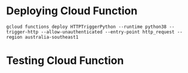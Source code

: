 

# Deploying Cloud Function

```
gcloud functions deploy HTTPTriggerPython --runtime python38 --trigger-http --allow-unauthenticated --entry-point http_request --region australia-southeast1
```

# Testing Cloud Function

```
```


